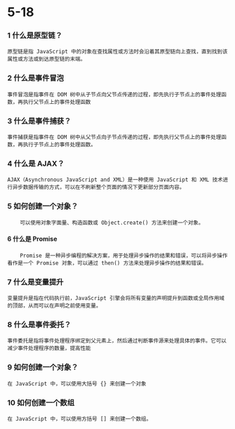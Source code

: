 # 5-18

### 1 什么是原型链？
    原型链是指 JavaScript 中的对象在查找属性或方法时会沿着其原型链向上查找，直到找到该属性或方法或到达原型链的末端。
### 2 什么是事件冒泡
    事件冒泡是指事件在 DOM 树中从子节点向父节点传递的过程，即先执行子节点上的事件处理函数，再执行父节点上的事件处理函数
### 3 什么是事件捕获？
    事件捕获是指事件在 DOM 树中从父节点向子节点传递的过程，即先执行父节点上的事件处理函数，再执行子节点上的事件处理函数。
### 4 什么是 AJAX？
    AJAX（Asynchronous JavaScript and XML）是一种使用 JavaScript 和 XML 技术进行异步数据传输的方式，可以在不刷新整个页面的情况下更新部分页面内容。
### 5 如何创建一个对象？
        可以使用对象字面量、构造函数或 Object.create() 方法来创建一个对象。
#### 6 什么是 Promise
        Promise 是一种异步编程的解决方案，用于处理异步操作的结果和错误，可以将异步操作看作是一个 Promise 对象，可以通过 then() 方法来处理异步操作的结果和错误。
### 7 什么是变量提升
    变量提升是指在代码执行前，JavaScript 引擎会将所有变量的声明提升到函数或全局作用域的顶部，从而可以在声明之前使用变量。
### 8 什么是事件委托？
    事件委托是指将事件处理程序绑定到父元素上，然后通过判断事件源来处理具体的事件。它可以减少事件处理程序的数量，提高性能
### 9 如何创建一个对象？
    在 JavaScript 中，可以使用大括号 {} 来创建一个对象
### 10 如何创建一个数组
    在 JavaScript 中，可以使用方括号 [] 来创建一个数组。
